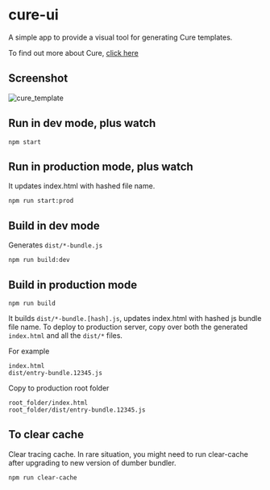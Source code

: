 # cure-ui

A simple app to provide a visual tool for generating Cure templates.

To find out more about Cure, [click here](https://github.com/williamthom-as/cure)

## Screenshot

![cure_template](https://user-images.githubusercontent.com/8381190/201656101-bedc4871-4bfd-41c0-a26e-3e8d03773eb6.png)

## Run in dev mode, plus watch

    npm start

## Run in production mode, plus watch

It updates index.html with hashed file name.

    npm run start:prod

## Build in dev mode

Generates `dist/*-bundle.js`

    npm run build:dev

## Build in production mode

    npm run build

It builds `dist/*-bundle.[hash].js`, updates index.html with hashed js bundle file name. To deploy to production server, copy over both the generated `index.html` and all the `dist/*` files.

For example
```
index.html
dist/entry-bundle.12345.js
```
Copy to production root folder
```
root_folder/index.html
root_folder/dist/entry-bundle.12345.js
```
## To clear cache

Clear tracing cache. In rare situation, you might need to run clear-cache after upgrading to new version of dumber bundler.

    npm run clear-cache


